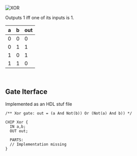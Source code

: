 ![XOR](https://www.build-electronic-circuits.com/wp-content/uploads/2022/09/Truth-table-XOR-gate-417x500.png)

Outputs 1 iff one of its inputs is 1.

|a|b|out|
|-|-|-|
|0|0|0|
|0|1|1|
|1|0|1|
|1|1|0|

<br>

Gate Iterface
-

Implemented as an HDL stuf file

```
/** Xor gate: out = (a And Not(b)) Or (Not(a) And b)) */

CHIP Xor {
  IN a,b;
  OUT out;
  
  PARTS:
  // Implementation missing
}
```
